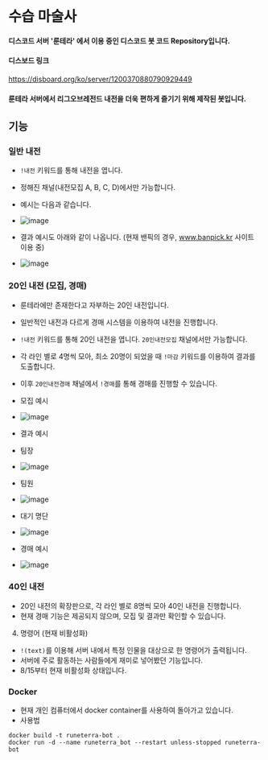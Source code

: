 # 수습 마술사

#### 디스코드 서버 '룬테라' 에서 이용 중인 디스코드 봇 코드 Repository입니다.

#### 디스보드 링크
https://disboard.org/ko/server/1200370880790929449

#### 룬테라 서버에서 리그오브레전드 내전을 더욱 편하게 즐기기 위해 제작된 봇입니다.

## 기능

### 일반 내전

- `!내전` 키워드를 통해 내전을 엽니다.
- 정해진 채널(내전모집 A, B, C, D)에서만 가능합니다.
- 예시는 다음과 같습니다.
- ![image](https://github.com/user-attachments/assets/007c0c69-7f14-4375-a3ee-7056958e730b)

- 결과 예시도 아래와 같이 나옵니다. (현재 밴픽의 경우, www.banpick.kr 사이트 이용 중)
- ![image](https://github.com/user-attachments/assets/be2a1eb8-047d-44ce-bd8d-42277e003585)

### 20인 내전 (모집, 경매)

- 룬테라에만 존재한다고 자부하는 20인 내전입니다.
- 일반적인 내전과 다르게 경매 시스템을 이용하여 내전을 진행합니다.
- `!내전` 키워드를 통해 20인 내전을 엽니다. `20인내전모집` 채널에서만 가능합니다.
- 각 라인 별로 4명씩 모아, 최소 20명이 되었을 때 `!마감` 키워드를 이용하여 결과를 도출합니다.
- 이후 `20인내전경매` 채널에서 `!경매`를 통해 경매를 진행할 수 있습니다.
- 모집 예시
- ![image](https://github.com/user-attachments/assets/007f8819-a224-41bc-bf31-12869738b9f9)

- 결과 예시
- 팀장
- ![image](https://github.com/user-attachments/assets/7cfc5fbd-d73a-40a8-8166-929532727e79)
- 팀원
- ![image](https://github.com/user-attachments/assets/253463d1-87dd-4c0b-a69a-51d8c73cdb4d)
- 대기 명단
- ![image](https://github.com/user-attachments/assets/6918d882-752b-472b-81ea-54647f37fe79)

- 경매 예시
- ![image](https://github.com/user-attachments/assets/eb3de099-d741-4fff-99cf-71d5cea38a12)

### 40인 내전

- 20인 내전의 확장판으로, 각 라인 별로 8명씩 모아 40인 내전을 진행합니다.
- 현재 경매 기능은 제공되지 않으며, 모집 및 결과만 확인할 수 있습니다.

4. 명령어 (현재 비활성화)

- `!(text)`를 이용해 서버 내에서 특정 인물을 대상으로 한 명령어가 출력됩니다.
- 서버에 주로 활동하는 사람들에게 재미로 넣어봤던 기능입니다.
- 8/15부터 현재 비활성화 상태입니다.


### Docker

- 현재 개인 컴퓨터에서 docker container를 사용하여 돌아가고 있습니다.
- 사용법

```
docker build -t runeterra-bot .
docker run -d --name runeterra_bot --restart unless-stopped runeterra-bot
```